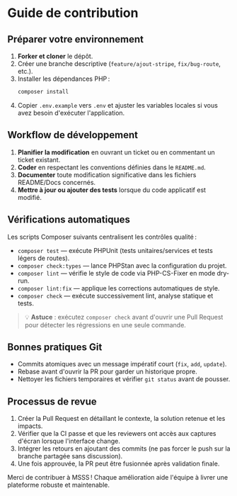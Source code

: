 # Guide de contribution

## Préparer votre environnement

1. **Forker et cloner** le dépôt.
2. Créer une branche descriptive (`feature/ajout-stripe`, `fix/bug-route`, etc.).
3. Installer les dépendances PHP :
   ```bash
   composer install
   ```
4. Copier `.env.example` vers `.env` et ajuster les variables locales si vous avez besoin d'exécuter l'application.

## Workflow de développement

1. **Planifier la modification** en ouvrant un ticket ou en commentant un ticket existant.
2. **Coder** en respectant les conventions définies dans le `README.md`.
3. **Documenter** toute modification significative dans les fichiers README/Docs concernés.
4. **Mettre à jour ou ajouter des tests** lorsque du code applicatif est modifié.

## Vérifications automatiques

Les scripts Composer suivants centralisent les contrôles qualité :

- `composer test` — exécute PHPUnit (tests unitaires/services et tests légers de routes).
- `composer check:types` — lance PHPStan avec la configuration du projet.
- `composer lint` — vérifie le style de code via PHP-CS-Fixer en mode dry-run.
- `composer lint:fix` — applique les corrections automatiques de style.
- `composer check` — exécute successivement lint, analyse statique et tests.

> 💡 **Astuce** : exécutez `composer check` avant d'ouvrir une Pull Request pour détecter les régressions en une seule commande.

## Bonnes pratiques Git

- Commits atomiques avec un message impératif court (`fix`, `add`, `update`).
- Rebase avant d'ouvrir la PR pour garder un historique propre.
- Nettoyer les fichiers temporaires et vérifier `git status` avant de pousser.

## Processus de revue

1. Créer la Pull Request en détaillant le contexte, la solution retenue et les impacts.
2. Vérifier que la CI passe et que les reviewers ont accès aux captures d'écran lorsque l'interface change.
3. Intégrer les retours en ajoutant des commits (ne pas forcer le push sur la branche partagée sans discussion).
4. Une fois approuvée, la PR peut être fusionnée après validation finale.

Merci de contribuer à MSSS ! Chaque amélioration aide l'équipe à livrer une plateforme robuste et maintenable.
